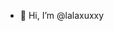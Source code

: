- 👋 Hi, I’m @lalaxuxxy


<!---
lalaxuxxy/lalaxuxxy is a ✨ special ✨ repository because its `README.md` (this file) appears on your GitHub profile.
You can click the Preview link to take a look at your changes.
--->
